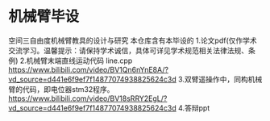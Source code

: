 # 机械臂毕设
空间三自由度机械臂教具的设计与研究
本仓库含有本毕设的
1.论文pdf(仅作学术交流学习。温馨提示：请保持学术诚信，具体可详见学术规范相关法律法规、条例)
2.机械臂末端直线运动代码 line.cpp https://www.bilibili.com/video/BV1Qn6nYnE8A/?vd_source=d441e6f9ef7f14877074938825624c3d
3.双臂遥操作中，同构机械臂的代码，即电位器stm32程序。https://www.bilibili.com/video/BV18sRRY2EgL/?vd_source=d441e6f9ef7f14877074938825624c3d
4.答辩ppt
